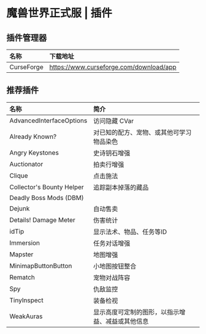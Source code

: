# 魔兽世界正式服 | 插件

## 插件管理器

| 名称       | 下载地址                                  |
| :--------- | :---------------------------------------- |
| CurseForge | <https://www.curseforge.com/download/app> |

## 推荐插件

| 名称                      | 简介                                             |
| :------------------------ | :----------------------------------------------- |
| AdvancedInterfaceOptions  | 访问隐藏 CVar                                    |
| Already Known?            | 对已知的配方、宠物、或其他可学习物品染色         |
| Angry Keystones           | 史诗钥石增强                                     |
| Auctionator               | 拍卖行增强                                       |
| Clique                    | 点击施法                                         |
| Collector's Bounty Helper | 追踪副本掉落的藏品                               |
| Deadly Boss Mods (DBM)    |                                                  |
| Dejunk                    | 自动售卖                                         |
| Details! Damage Meter     | 伤害统计                                         |
| idTip                     | 显示法术、物品、任务等ID                         |
| Immersion                 | 任务对话增强                                     |
| Mapster                   | 地图增强                                         |
| MinimapButtonButton       | 小地图按钮整合                                   |
| Rematch                   | 宠物对战阵容                                     |
| Spy                       | 仇敌监控                                         |
| TinyInspect               | 装备检视                                         |
| WeakAuras                 | 显示高度可定制的图形，以指示增益、减益或其他信息 |
